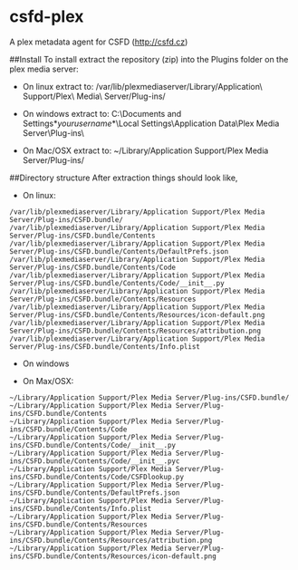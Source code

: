 csfd-plex
=========

A plex metadata agent for CSFD (http://csfd.cz)

##Install
To install extract the repository (zip) into the Plugins folder on the plex media server:

* On linux extract to:
/var/lib/plexmediaserver/Library/Application\ Support/Plex\ Media\ Server/Plug-ins/

* On windows extract to:
C:\Documents and Settings\**yourusername**\Local Settings\Application Data\Plex Media Server\Plug-ins\

* On Mac/OSX extract to:
~/Library/Application Support/Plex Media Server/Plug-ins/

##Directory structure
After extraction things should look like,

* On linux:
```
/var/lib/plexmediaserver/Library/Application Support/Plex Media Server/Plug-ins/CSFD.bundle/
/var/lib/plexmediaserver/Library/Application Support/Plex Media Server/Plug-ins/CSFD.bundle/Contents
/var/lib/plexmediaserver/Library/Application Support/Plex Media Server/Plug-ins/CSFD.bundle/Contents/DefaultPrefs.json
/var/lib/plexmediaserver/Library/Application Support/Plex Media Server/Plug-ins/CSFD.bundle/Contents/Code
/var/lib/plexmediaserver/Library/Application Support/Plex Media Server/Plug-ins/CSFD.bundle/Contents/Code/__init__.py
/var/lib/plexmediaserver/Library/Application Support/Plex Media Server/Plug-ins/CSFD.bundle/Contents/Resources
/var/lib/plexmediaserver/Library/Application Support/Plex Media Server/Plug-ins/CSFD.bundle/Contents/Resources/icon-default.png
/var/lib/plexmediaserver/Library/Application Support/Plex Media Server/Plug-ins/CSFD.bundle/Contents/Resources/attribution.png
/var/lib/plexmediaserver/Library/Application Support/Plex Media Server/Plug-ins/CSFD.bundle/Contents/Info.plist
```

* On windows

* On Max/OSX:
```
~/Library/Application Support/Plex Media Server/Plug-ins/CSFD.bundle/
~/Library/Application Support/Plex Media Server/Plug-ins/CSFD.bundle/Contents
~/Library/Application Support/Plex Media Server/Plug-ins/CSFD.bundle/Contents/Code
~/Library/Application Support/Plex Media Server/Plug-ins/CSFD.bundle/Contents/Code/__init__.py
~/Library/Application Support/Plex Media Server/Plug-ins/CSFD.bundle/Contents/Code/__init__.pyc
~/Library/Application Support/Plex Media Server/Plug-ins/CSFD.bundle/Contents/Code/CSFDlookup.py
~/Library/Application Support/Plex Media Server/Plug-ins/CSFD.bundle/Contents/DefaultPrefs.json
~/Library/Application Support/Plex Media Server/Plug-ins/CSFD.bundle/Contents/Info.plist
~/Library/Application Support/Plex Media Server/Plug-ins/CSFD.bundle/Contents/Resources
~/Library/Application Support/Plex Media Server/Plug-ins/CSFD.bundle/Contents/Resources/attribution.png
~/Library/Application Support/Plex Media Server/Plug-ins/CSFD.bundle/Contents/Resources/icon-default.png
```